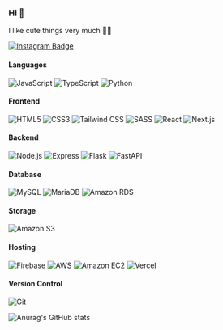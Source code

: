 ### Hi 🧸
I like cute things very much 💖🫧

[![Instagram Badge](https://img.shields.io/badge/Instagram-E4405F?style=flat-square&logo=Instagram&logoColor=white)](https://www.instagram.com/heimish731)

#### Languages
![JavaScript](https://img.shields.io/badge/javascript-F7DF1E?style=flat-square&logo=javascript&logoColor=white) ![TypeScript](https://img.shields.io/badge/typescript-3178C6?style=flat-square&logo=typescript&logoColor=white) ![Python](https://img.shields.io/badge/python-3776AB?style=flat-square&logo=python&logoColor=white)

#### Frontend
![HTML5](https://img.shields.io/badge/HTML5-E34F26?style=flat-square&logo=HTML5&logoColor=white) ![CSS3](https://img.shields.io/badge/css3-1572B6?style=flat-square&logo=css3&logoColor=white) ![Tailwind CSS](https://img.shields.io/badge/tailwindcss-06B6D4?style=flat-square&logo=tailwindcss&logoColor=white) ![SASS](https://img.shields.io/badge/sass-CC6699?style=flat-square&logo=sass&logoColor=white) ![React](https://img.shields.io/badge/React-black?style=flat-square&logo=react&logoColor=61DAFB) ![Next.js](https://img.shields.io/badge/next.js-000000?style=flat-square&logo=Next.js&logoColor=white)

#### Backend
![Node.js](https://img.shields.io/badge/node.js-339933?style=flat-square&logo=node.js&logoColor=white) ![Express](https://img.shields.io/badge/express-FFFFFF?style=flat-square&logo=Express&logoColor=000000) ![Flask](https://img.shields.io/badge/flask-FFFFFF?style=flat-square&logo=flask&logoColor=000000) ![FastAPI](https://img.shields.io/badge/fastapi-009688?style=flat-square&logo=fastapi&logoColor=white)

#### Database
![MySQL](https://img.shields.io/badge/mysql-4479A1?style=flat-square&logo=Mysql&logoColor=white) ![MariaDB](https://img.shields.io/badge/mariadb-003545?style=flat-square&logo=mariaDB&logoColor=white) ![Amazon RDS](https://img.shields.io/badge/amazonrds-527FFF?style=flat-square&logo=amazonRDS&logoColor=white)

#### Storage
![Amazon S3](https://img.shields.io/badge/amazons3-569A31?style=flat-square&logo=amazonS3&logoColor=white)

#### Hosting
![Firebase](https://img.shields.io/badge/firebase-FFCA28?style=flat-square&logo=Firebase&logoColor=white) ![AWS](https://img.shields.io/badge/amazonaws-232F3E?style=flat-square&logo=amazonaws&logoColor=white) ![Amazon EC2](https://img.shields.io/badge/amazonec2-FF9900?style=flat-square&logo=amazonEC2&logoColor=white) ![Vercel](https://img.shields.io/badge/vercel-FFFFFF?style=flat-square&logo=vercel&logoColor=000000)

#### Version Control
![Git](https://img.shields.io/badge/git-F05032?style=flat-square&logo=Git&logoColor=white)

![Anurag's GitHub stats](https://github-readme-stats.vercel.app/api?username=chaeyi0731&show_icons=true&theme=radical)
